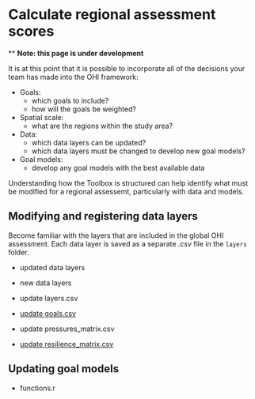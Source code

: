 # Calculate regional assessment scores

\*\* **Note: this page is under development**

It is at this point that it is possible to incorporate all of the decisions your team has made into the OHI framework:

* Goals:
    + which goals to include? 
    + how will the goals be weighted?
* Spatial scale:
    + what are the regions within the study area?
* Data:  
    + which data layers can be updated?
    + which data layers must be changed to develop new goal models?
* Goal models:
    + develop any goal models with the best available data
    
Understanding how the Toolbox is structured can help identify what must be modified for a regional assessemt, particularly with data and models.      

## Modifying and registering data layers
Become familiar with the layers that are included in the global OHI assessment. Each data layer is saved as a separate *.csv* file in the `layers` folder. 
  
- updated data layers
- new data layers

- update layers.csv

- [update goals.csv]()

- update pressures_matrix.csv

- [update resilience_matrix.csv]()

## Updating goal models
- functions.r

